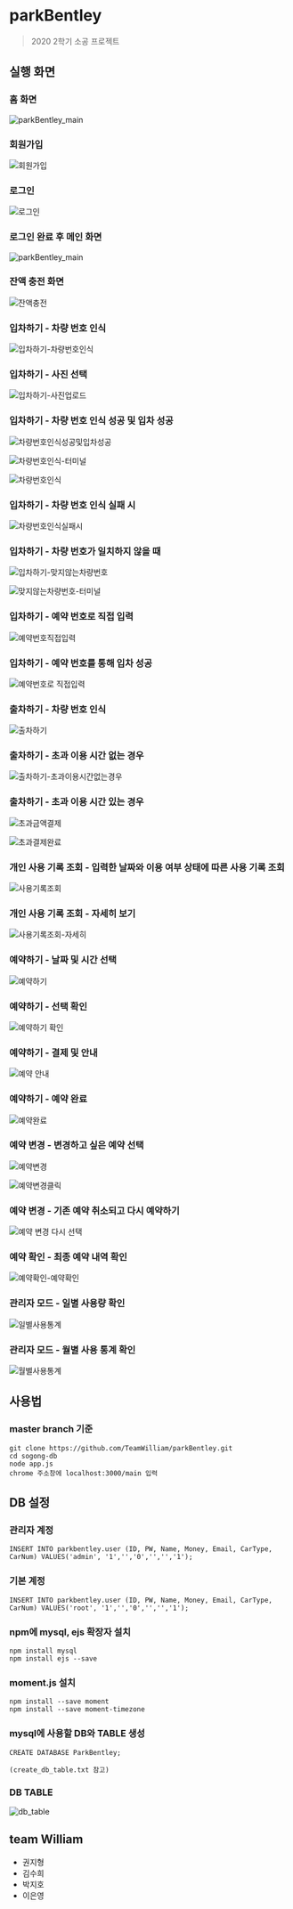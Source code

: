 # parkBentley
>2020 2학기 소공 프로젝트

## 실행 화면
### 홈 화면
![parkBentley_main](https://user-images.githubusercontent.com/46514182/100977448-57cdea80-3584-11eb-8169-8849fa168ada.png)

### 회원가입
![회원가입](https://user-images.githubusercontent.com/46514182/100978659-0e7e9a80-3586-11eb-9238-3a8532b2fad8.png)

### 로그인
![로그인](https://user-images.githubusercontent.com/46514182/100980828-33284180-3589-11eb-8af8-8760ce5e98ba.png)

### 로그인 완료 후 메인 화면
![parkBentley_main](https://user-images.githubusercontent.com/46514182/100979168-cd3aba80-3586-11eb-9c7c-2f54c1c55c84.png)

### 잔액 충전 화면
![잔액충전](https://user-images.githubusercontent.com/46514182/100979663-6e297580-3587-11eb-95c8-351537aa405e.png)

### 입차하기 - 차량 번호 인식
![입차하기-차량번호인식](https://user-images.githubusercontent.com/45346786/100971061-8db9a180-3579-11eb-97ca-32d5ba9da7dd.PNG)

### 입차하기 - 사진 선택
![입차하기-사진업로드](https://user-images.githubusercontent.com/45346786/100971060-8d210b00-3579-11eb-9ea3-3d6c266a3256.PNG)

### 입차하기 - 차량 번호 인식 성공 및 입차 성공
![차량번호인식성공및입차성공](https://user-images.githubusercontent.com/45346786/100971068-8eeace80-3579-11eb-86d3-4a831b80ee81.PNG)

![차량번호인식-터미널](https://user-images.githubusercontent.com/45346786/100971071-8f836500-3579-11eb-86c1-aa28d15527cf.PNG)

![차량번호인식](https://user-images.githubusercontent.com/45346786/100971065-8e523800-3579-11eb-908e-7bad65b6e296.PNG)

### 입차하기 - 차량 번호 인식 실패 시
![차량번호인식실패시](https://user-images.githubusercontent.com/45346786/100971070-8eeace80-3579-11eb-8c67-6203517b07e8.PNG)

### 입차하기 - 차량 번호가 일치하지 않을 때
![입차하기-맞지않는차량번호](https://user-images.githubusercontent.com/45346786/100971058-8c887480-3579-11eb-8025-ce0978e5c222.PNG)

![맞지않는차량번호-터미널](https://user-images.githubusercontent.com/45346786/100971087-93af8280-3579-11eb-9465-469ca04fe78a.PNG)

### 입차하기 - 예약 번호로 직접 입력
![예약번호직접입력](https://user-images.githubusercontent.com/45346786/100971043-898d8400-3579-11eb-8d1e-083669a90c46.PNG)

### 입차하기 - 예약 번호를 통해 입차 성공
![예약번호로 직접입력](https://user-images.githubusercontent.com/45346786/100971040-898d8400-3579-11eb-8b39-a9c696cff84d.PNG)

### 출차하기 - 차량 번호 인식
![출차하기](https://user-images.githubusercontent.com/45346786/100971076-914d2880-3579-11eb-9347-4b9095d3a138.PNG)

### 출차하기 - 초과 이용 시간 없는 경우
![출차하기-초과이용시간없는경우](https://user-images.githubusercontent.com/45346786/100971079-914d2880-3579-11eb-965d-a24f12ca8836.PNG)

### 출차하기 - 초과 이용 시간 있는 경우
![초과금액결제](https://user-images.githubusercontent.com/45346786/100971075-90b49200-3579-11eb-93b7-ada5e07d8c3c.PNG)

![초과결제완료](https://user-images.githubusercontent.com/45346786/100971073-901bfb80-3579-11eb-8325-3fa4d49949b6.PNG)

### 개인 사용 기록 조회 - 입력한 날짜와 이용 여부 상태에 따른 사용 기록 조회
![사용기록조회](https://user-images.githubusercontent.com/46514182/100979765-944f1580-3587-11eb-899d-c60b541d112f.png)

### 개인 사용 기록 조회 - 자세히 보기
![사용기록조회-자세히](https://user-images.githubusercontent.com/45346786/100971090-94481900-3579-11eb-9422-1031a3c5a770.PNG)

### 예약하기 - 날짜 및 시간 선택
![예약하기](https://user-images.githubusercontent.com/45346786/100971053-8b574780-3579-11eb-8a1d-97439277ed8e.PNG)

### 예약하기 - 선택 확인
![예약하기 확인](https://user-images.githubusercontent.com/45346786/100971051-8b574780-3579-11eb-8feb-f03024a38dc6.PNG)

### 예약하기 - 결제 및 안내
![예약 안내](https://user-images.githubusercontent.com/45346786/100971039-88f4ed80-3579-11eb-9bef-bd8c278baa3c.PNG)

### 예약하기 - 예약 완료
![예약완료](https://user-images.githubusercontent.com/45346786/100971049-8abeb100-3579-11eb-9102-e4437cfcdcd5.PNG)

### 예약 변경 - 변경하고 싶은 예약 선택
![예약변경](https://user-images.githubusercontent.com/45346786/100971045-8a261a80-3579-11eb-98d8-a8f82201b5dc.PNG)

![예약변경클릭](https://user-images.githubusercontent.com/45346786/100971047-8abeb100-3579-11eb-86e3-4523747325ae.PNG)

### 예약 변경 - 기존 예약 취소되고 다시 예약하기
![예약 변경 다시 선택](https://user-images.githubusercontent.com/45346786/100971036-87c3c080-3579-11eb-987f-72230b1300ee.PNG)

### 예약 확인 - 최종 예약 내역 확인
![예약확인-예약확인](https://user-images.githubusercontent.com/45346786/100971056-8befde00-3579-11eb-8f11-8fc5c68ec124.PNG)

### 관리자 모드 - 일별 사용량 확인
![일별사용통계](https://user-images.githubusercontent.com/46514182/100978055-31f51580-3585-11eb-8acb-85030553c09b.png)

### 관리자 모드 - 월별 사용 통계 확인
![월별사용통계](https://user-images.githubusercontent.com/46514182/100979482-260a5300-3587-11eb-9cc0-bdb13b84cacc.png)


 ## 사용법
 ### master branch 기준
  ```
  git clone https://github.com/TeamWilliam/parkBentley.git
  cd sogong-db
  node app.js
  chrome 주소창에 localhost:3000/main 입력
 ```
 
 ## DB 설정
 ### 관리자 계정
  ```
INSERT INTO parkbentley.user (ID, PW, Name, Money, Email, CarType, CarNum) VALUES('admin', '1','','0','','','1');
 ```

### 기본 계정
  ```
INSERT INTO parkbentley.user (ID, PW, Name, Money, Email, CarType, CarNum) VALUES('root', '1','','0','','','1');
 ```

 ### npm에 mysql, ejs 확장자 설치
```
npm install mysql
npm install ejs --save
```

 ### moment.js 설치
```
npm install --save moment
npm install --save moment-timezone
```


### mysql에 사용할 DB와 TABLE 생성
```
CREATE DATABASE ParkBentley;

(create_db_table.txt 참고)
```

### DB TABLE
![db_table](https://user-images.githubusercontent.com/55631147/100452848-49537f00-30fd-11eb-9a83-d3fbe50038b4.PNG)


## team William
- 권지형
- 김수희
- 박지호
- 이은영

